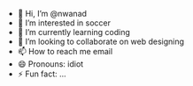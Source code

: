 - 👋 Hi, I’m @nwanad
- 👀 I’m interested in soccer
- 🌱 I’m currently learning coding
- 💞️ I’m looking to collaborate on web designing
- 📫 How to reach me email
- 😄 Pronouns: idiot
- ⚡ Fun fact: ...

<!---
nwanad/nwanad is a ✨ special ✨ repository because its `README.md` (this file) appears on your GitHub profile.
You can click the Preview link to take a look at your changes.
--->
